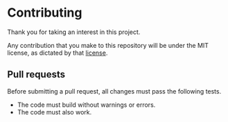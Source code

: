 # Contributing

Thank you for taking an interest in this project.

Any contribution that you make to this repository will
be under the MIT license, as dictated by that
[license](https://opensource.org/licenses/MIT).

## Pull requests

Before submitting a pull request, all changes must pass the following tests.

* The code must build without warnings or errors.
* The code must also work.

